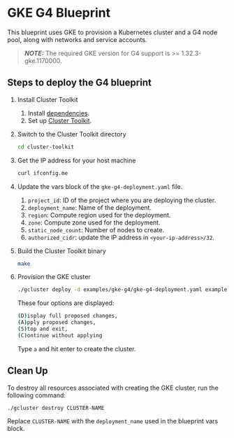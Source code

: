# GKE G4 Blueprint

This blueprint uses GKE to provision a Kubernetes cluster and a G4 node pool, along with networks and service accounts. 

> **_NOTE:_** The required GKE version for G4 support is >= 1.32.3-gke.1170000.

## Steps to deploy the G4 blueprint

1. Install Cluster Toolkit
    1. Install [dependencies](https://cloud.google.com/cluster-toolkit/docs/setup/install-dependencies).
    1. Set up [Cluster Toolkit](https://cloud.google.com/cluster-toolkit/docs/setup/configure-environment).
1. Switch to the Cluster Toolkit directory

   ```sh
   cd cluster-toolkit
   ```

1. Get the IP address for your host machine

   ```sh
   curl ifconfig.me
   ```

1. Update the vars block of the `gke-g4-deployment.yaml` file.
    1. `project_id`: ID of the project where you are deploying the cluster.
    1. `deployment_name`: Name of the deployment.
    1. `region`: Compute region used for the deployment.
    1. `zone`: Compute zone used for the deployment.
    1. `static_node_count`: Number of nodes to create.
    1. `authorized_cidr`: update the IP address in `<your-ip-address>/32`.
1. Build the Cluster Toolkit binary

   ```sh
   make
   ```

1. Provision the GKE cluster

   ```sh
   ./gcluster deploy -d examples/gke-g4/gke-g4-deployment.yaml examples/gke-g4/gke-g4.yaml
   ```

   These four options are displayed:

   ```sh
   (D)isplay full proposed changes,
   (A)pply proposed changes,
   (S)top and exit,
   (C)ontinue without applying
   ```

   Type `a` and hit enter to create the cluster.

## Clean Up
To destroy all resources associated with creating the GKE cluster, run the following command:

```sh
./gcluster destroy CLUSTER-NAME
```

Replace `CLUSTER-NAME` with the `deployment_name` used in the blueprint vars block.
